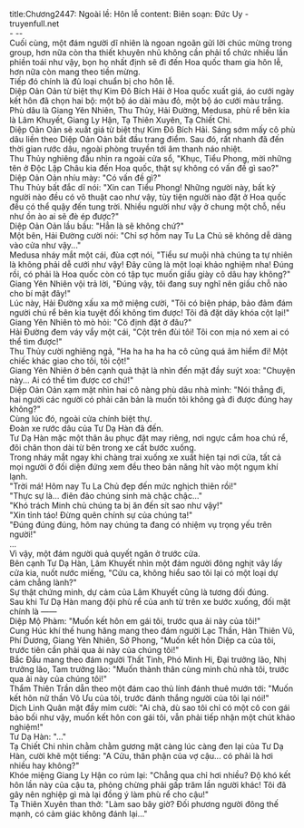 title:Chương2447: Ngoài lề: Hôn lễ
content:
Biên soạn: Đức Uy - truyenfull.net<br>- --<br>Cuối cùng, một đám người dĩ nhiên là ngoan ngoãn gửi lời chúc mừng trong group, hơn nữa còn tha thiết khuyên nhủ không cần phải tổ chức nhiều lần phiền toái như vậy, bọn họ nhất định sẽ đi đến Hoa quốc tham gia hôn lễ, hơn nữa còn mang theo tiền mừng.<br>Tiếp đó chính là đủ loại chuẩn bị cho hôn lễ.<br>Diệp Oản Oản từ biệt thự Kim Đô Bích Hải ở Hoa quốc xuất giá, áo cưới ngày kết hôn đã chọn hai bộ: một bộ áo dài màu đỏ, một bộ áo cưới màu trắng.<br>Phù dâu là Giang Yên Nhiên, Thu Thủy, Hải Đường, Medusa, phù rể bên kia là Lâm Khuyết, Giang Ly Hận, Tạ Thiên Xuyên, Tạ Chiết Chi.<br>Diệp Oản Oản sẽ xuất giá từ biệt thự Kim Đô Bích Hải. Sáng sớm mấy cô phù dâu liền theo Diệp Oản Oản bắt đầu trang điểm. Sau đó, rất nhanh đã đến thời gian rước dâu, ngoài phòng truyền tới âm thanh náo nhiệt.<br>Thu Thủy nghiêng đầu nhìn ra ngoài cửa sổ, "Khục, Tiểu Phong, mời những tên ở Độc Lập Châu kia đến Hoa quốc, thật sự không có vấn đề gì sao?"<br>Diệp Oản Oản nhíu mày: "Có vấn đề gì?"<br>Thu Thủy bất đắc dĩ nói: "Xin can Tiểu Phong! Những người này, bất kỳ người nào đều có võ thuật cao như vậy, tùy tiện người nào đặt ở Hoa quốc đều có thể quậy đến tung trời. Nhiều người như vậy ở chung một chỗ, nếu như ồn ào ai sẽ đè ép được?"<br>Diệp Oản Oản lầu bầu: "Hẳn là sẽ không chứ?"<br>Một bên, Hải Đường cười nói: "Chỉ sợ hôm nay Tu La Chủ sẽ không dễ dàng vào cửa như vậy..."<br>Medusa nháy mắt một cái, đùa cợt nói, "Tiểu sư muội nhà chúng ta tự nhiên là không phải dễ cưới như vậy! Đây cũng là một loại khảo nghiệm nha! Đúng rồi, có phải là Hoa quốc còn có tập tục muốn giấu giày cô dâu hay không?"<br>Giang Yên Nhiên vội trả lời, "Đúng vậy, tôi đang suy nghĩ nên giấu chỗ nào cho bí mật đây!"<br>Lúc này, Hải Đường xấu xa mở miệng cười, "Tôi có biện pháp, bảo đảm đám người chú rể bên kia tuyệt đối không tìm được! Tôi đã đặt dây khóa cột lại!"<br>Giang Yên Nhiên tò mò hỏi: "Cô định đặt ở đâu?"<br>Hải Đường đem váy vẩy một cái, "Cột trên đùi tôi! Tôi con mịa nó xem ai có thể tìm được!"<br>Thu Thủy cười nghiêng ngả, "Ha ha ha ha ha cô cũng quá âm hiểm đi! Một chiếc khác giao cho tôi, tôi cột!"<br>Giang Yên Nhiên ở bên cạnh quả thật là nhìn đến mặt đầy suýt xoa: "Chuyện này... Ai có thể tìm được cơ chứ!"<br>Diệp Oản Oản xạm mặt nhìn hai cô nàng phù dâu nhà mình: "Nói thẳng đi, hai người các người có phải căn bản là muốn tôi không gả đi được đúng hay không?"<br>Cùng lúc đó, ngoài cửa chính biệt thự.<br>Đoàn xe rước dâu của Tư Dạ Hàn đã đến.<br>Tư Dạ Hàn mặc một thân âu phục đặt may riêng, nơi ngực cắm hoa chú rể, đôi chân thon dài từ bên trong xe cất bước xuống.<br>Trong nháy mắt ngay khi chàng trai xuống xe xuất hiện tại nơi cửa, tất cả mọi người ở đối diện đứng xem đều theo bản năng hít vào một ngụm khí lạnh.<br>"Trời má! Hôm nay Tu La Chủ đẹp đến mức nghịch thiên rồi!"<br>"Thực sự là... điên đảo chúng sinh mà chậc chậc..."<br>"Khó trách Minh chủ chúng ta bị ăn đến sít sao như vậy!"<br>"Xin tỉnh táo! Đừng quên chính sự của chúng ta!"<br>"Đúng đúng đúng, hôm nay chúng ta đang có nhiệm vụ trọng yếu trên người!"<br>...<br>Vì vậy, một đám người quả quyết ngăn ở trước cửa.<br>Bên cạnh Tư Dạ Hàn, Lâm Khuyết nhìn một đám người đông nghịt vây lấy cửa kia, nuốt nước miếng, "Cửu ca, không hiểu sao tôi lại có một loại dự cảm chẳng lành?"<br>Sự thật chứng minh, dự cảm của Lâm Khuyết cũng là tương đối đúng.<br>Sau khi Tư Dạ Hàn mang đội phù rể của anh từ trên xe bước xuống, đối mặt chính là ——<br>Diệp Mộ Phàm: "Muốn kết hôn em gái tôi, trước qua ải này của tôi!"<br>Cung Húc khí thế hung hăng mang theo đám người Lạc Thần, Hàn Thiên Vũ, Phí Dương, Giang Yên Nhiên, Sở Phong, "Muốn kết hôn Diệp ca của tôi, trước tiên cần phải qua ải này của chúng tôi!"<br>Bắc Đẩu mang theo đám người Thất Tinh, Phó Minh Hi, Đại trưởng lão, Nhị trưởng lão, Tam trưởng lão: "Muốn thành thân cùng minh chủ nhà tôi, trước qua ải này của chúng tôi!"<br>Thẩm Thiên Trần dẫn theo một đám cao thủ lính đánh thuê mướn tới: "Muốn kết hôn nữ thần Vô Ưu của tôi, trước đánh thắng người của tôi lại nói!"<br>Dịch Linh Quân mặt đầy mỉm cười: "Ai chà, dù sao tôi chỉ có một cô con gái bảo bối như vậy, muốn kết hôn con gái tôi, vẫn phải tiếp nhận một chút khảo nghiệm!"<br>Tư Dạ Hàn: "..."<br>Tạ Chiết Chi nhìn chằm chằm gương mặt càng lúc càng đen lại của Tư Dạ Hàn, cười khẽ một tiếng: "A Cửu, thân phận của vợ cậu... có phải là hơi nhiều hay không?"<br>Khóe miệng Giang Ly Hận co rúm lại: "Chẳng qua chỉ hơi nhiều? Độ khó kết hôn lần này của cậu ta, phỏng chừng phải gấp trăm lần người khác! Tôi đã gây nên nghiệp gì mà lại đồng ý làm phù rể cho cậu!"<br>Tạ Thiên Xuyên than thở: "Làm sao bây giờ? Đối phương người đông thế mạnh, có cảm giác không đánh lại..."